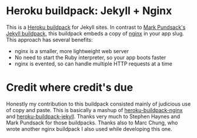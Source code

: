 Heroku buildpack: Jekyll + Nginx
================================

This is a [Heroku buildpack](http://devcenter.heroku.com/articles/buildpack) for Jekyll sites.  In contrast to 
[Mark Pundsack's Jekyll buildpack](https://github.com/markpundsack/heroku-buildpack-jekyll), this buildpack
embeds a copy of [nginx](http://nginx.org) in your app slug.  This approach has several benefits:

* nginx is a smaller, more lightweight web server
* No need to start the Ruby interpreter, so your app boots faster
* nginx is evented, so can handle multiple HTTP requests at a time

Credit where credit's due
=========================

Honestly my contribution to this buildpack consisted mainly of judicious use of copy and paste.
This is basically a mashup of [heroku-buildpack-nginx](https://github.com/essh/heroku-buildpack-nginx) and
[heroku-buildpack-jekyll](https://github.com/nbudin/heroku-buildpack-jekyll-nginx).  Thanks very much to Stephen
Haynes and Mark Pundsack for those buildpacks.  Thanks also to Marc Chung, who wrote another nginx buildpack I
also used while developing this one.
